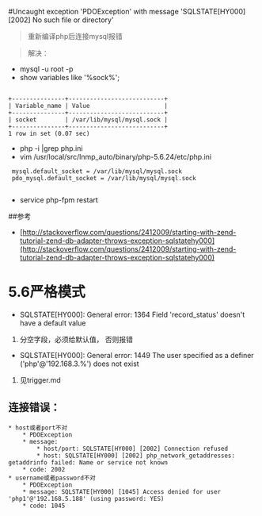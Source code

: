 #Uncaught exception 'PDOException' with message 'SQLSTATE[HY000] [2002] No such file or directory'
> 重新编译php后连接mysql报错

> 解决：

+ mysql -u root -p
+ show variables like '%sock%'; 

```

+---------------+---------------------------+
| Variable_name | Value                     |
+---------------+---------------------------+
| socket        | /var/lib/mysql/mysql.sock |
+---------------+---------------------------+
1 row in set (0.07 sec)

```

+ php -i |grep php.ini
+ vim /usr/local/src/lnmp_auto/binary/php-5.6.24/etc/php.ini

```
 mysql.default_socket = /var/lib/mysql/mysql.sock
 pdo_mysql.default_socket = /var/lib/mysql/mysql.sock
 
```
+ service php-fpm restart

##参考
+   [http://stackoverflow.com/questions/2412009/starting-with-zend-tutorial-zend-db-adapter-throws-exception-sqlstatehy000](http://stackoverflow.com/questions/2412009/starting-with-zend-tutorial-zend-db-adapter-throws-exception-sqlstatehy000)



# 5.6严格模式
+   SQLSTATE[HY000]: General error: 1364 Field 'record_status' doesn't have a default value
1. 分空字段，必须给默认值， 否则报错
+   SQLSTATE[HY000]: General error: 1449 The user specified as a definer ('php'@'192.168.3.%') does not exist
1. 见trigger.md


## 连接错误：
    * host或者port不对
        * PDOException
        * message: 
            * host/port: SQLSTATE[HY000] [2002] Connection refused
            * host: SQLSTATE[HY000] [2002] php_network_getaddresses: getaddrinfo failed: Name or service not known
        * code: 2002
    * username或者password不对
        * PDOException
        * message: SQLSTATE[HY000] [1045] Access denied for user 'php1'@'192.168.5.188' (using password: YES)
        * code: 1045
        